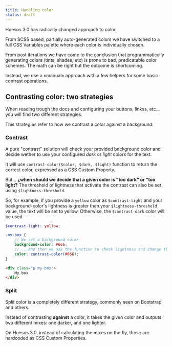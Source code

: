 ```yaml
---
title: Handling color
status: draft
---
```


Huesos 3.0 has radically changed approach to color.

From SCSS based, partially auto-generated colors we have switched to a full CSS Variables palette where each color is individually chosen.

From past iterations we have come to the conclusion that programmatically generating colors (tints, shades, etc) is prone to bad, predicatable color schemes. The math can be right but the outcome is shortcoming.

Instead, we use a «manual» approach with a few helpers for some basic contrast operations.

## Contrasting color: two strategies

When reading trough the docs and configuring your buttons, linkss, etc... you will find two different strategies.

This strategies refer to how we contrast a color against a background:

### Contrast

A pure "contrast" solution will check your provided background color and decide wether to use your configured *dark* or *light* colors for the text.

It will use `contrast-color($color, $dark, $light)` function to return the correct color, expressed as a CSS Custom Property.

But... __¿when should we decide that a given color is "too dark" or "too light?__ The threshold of lightness that activate the contrast can also be set using `$lightness-threshold`. 

So, for example, if you provide a `yellow` color as `$contrast-light` and your background-color's lightness is greater than your `$lightness-threshold` value, the text will be set to yellow. Otherwise, the `$contrast-dark` color will be used.

```scss
$contrast-light: yellow;

.my-box {
    // We set a background color
    background-color: #666;
    // ...and then we ask the function to check lightness and change the text color if needed
    color: contrast-color(#666);
}
```

```html
<div class="p my-box">
    My box
</div>
```


### Split

Split color is a completely different strategy, commonly seen on Bootstrap and others. 

Instead of contrasting __against__ a color, it takes the given color and outputs two different mixes: one darker, and one lighter.

On Huesos 3.0, instead of calculating the mixes on the fly, those are hardcoded as CSS Custom Properties.
